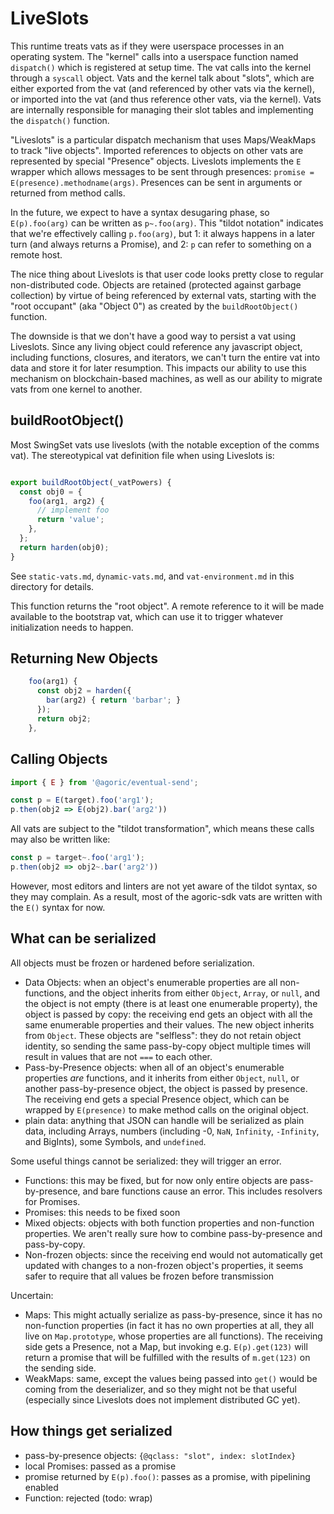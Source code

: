 # LiveSlots

This runtime treats vats as if they were userspace processes in an operating system. The "kernel" calls into a userspace function named `dispatch()` which is registered at setup time. The vat calls into the kernel through a `syscall` object. Vats and the kernel talk about "slots", which are either exported from the vat (and referenced by other vats via the kernel), or imported into the vat (and thus reference other vats, via the kernel). Vats are internally responsible for managing their slot tables and implementing the `dispatch()` function.

"Liveslots" is a particular dispatch mechanism that uses Maps/WeakMaps to track "live objects". Imported references to objects on other vats are represented by special "Presence" objects. Liveslots implements the `E` wrapper which allows messages to be sent through presences: `promise = E(presence).methodname(args)`. Presences can be sent in arguments or returned from method calls.

In the future, we expect to have a syntax desugaring phase, so `E(p).foo(arg)` can be written as `p~.foo(arg)`. This "tildot notation" indicates that we're effectively calling `p.foo(arg)`, but 1: it always happens in a later turn (and always returns a Promise), and 2: `p` can refer to something on a remote host.

The nice thing about Liveslots is that user code looks pretty close to regular non-distributed code. Objects are retained (protected against garbage collection) by virtue of being referenced by external vats, starting with the "root occupant" (aka "Object 0") as created by the `buildRootObject()` function.

The downside is that we don't have a good way to persist a vat using Liveslots. Since any living object could reference any javascript object, including functions, closures, and iterators, we can't turn the entire vat into data and store it for later resumption. This impacts our ability to use this mechanism on blockchain-based machines, as well as our ability to migrate vats from one kernel to another.

## buildRootObject()

Most SwingSet vats use liveslots (with the notable exception of the comms vat). The stereotypical vat definition file when using Liveslots is:

```js

export buildRootObject(_vatPowers) {
  const obj0 = {
    foo(arg1, arg2) {
      // implement foo
      return 'value';
    },
  };
  return harden(obj0);
}
```

See `static-vats.md`, `dynamic-vats.md`, and `vat-environment.md` in this directory for details.

This function returns the "root object". A remote reference to it will be made available to the bootstrap vat, which can use it to trigger whatever initialization needs to happen.

## Returning New Objects

```js
    foo(arg1) {
      const obj2 = harden({
        bar(arg2) { return 'barbar'; }
      });
      return obj2;
    },
```

## Calling Objects

```js
import { E } from '@agoric/eventual-send';

const p = E(target).foo('arg1');
p.then(obj2 => E(obj2).bar('arg2'))
```

All vats are subject to the "tildot transformation", which means these calls may also be written like:

```js
const p = target~.foo('arg1');
p.then(obj2 => obj2~.bar('arg2'))
```

However, most editors and linters are not yet aware of the tildot syntax, so they may complain. As a result, most of the agoric-sdk vats are written with the `E()` syntax for now.

## What can be serialized

All objects must be frozen or hardened before serialization.

* Data Objects: when an object's enumerable properties are all non-functions, and the object inherits from either `Object`, `Array`, or `null`, and the object is not empty (there is at least one enumerable property), the object is passed by copy: the receiving end gets an object with all the same enumerable properties and their values. The new object inherits from `Object`. These objects are "selfless": they do not retain object identity, so sending the same pass-by-copy object multiple times will result in values that are not `===` to each other.
* Pass-by-Presence objects: when all of an object's enumerable properties *are* functions, and it inherits from either `Object`, `null`, or another pass-by-presence object, the object is passed by presence. The receiving end gets a special Presence object, which can be wrapped by `E(presence)` to make method calls on the original object.
* plain data: anything that JSON can handle will be serialized as plain data, including Arrays, numbers (including -0, `NaN`, `Infinity`, `-Infinity`, and BigInts), some Symbols, and `undefined`.

Some useful things cannot be serialized: they will trigger an error.

* Functions: this may be fixed, but for now only entire objects are pass-by-presence, and bare functions cause an error. This includes resolvers for Promises.
* Promises: this needs to be fixed soon
* Mixed objects: objects with both function properties and non-function properties. We aren't really sure how to combine pass-by-presence and pass-by-copy.
* Non-frozen objects: since the receiving end would not automatically get updated with changes to a non-frozen object's properties, it seems safer to require that all values be frozen before transmission

Uncertain:

* Maps: This might actually serialize as pass-by-presence, since it has no non-function properties (in fact it has no own properties at all, they all live on `Map.prototype`, whose properties are all functions). The receiving side gets a Presence, not a Map, but invoking e.g. `E(p).get(123)` will return a promise that will be fulfilled with the results of `m.get(123)` on the sending side.
* WeakMaps: same, except the values being passed into `get()` would be coming from the deserializer, and so they might not be that useful (especially since Liveslots does not implement distributed GC yet).

## How things get serialized

* pass-by-presence objects: `{@qclass: "slot", index: slotIndex}`
* local Promises: passed as a promise
* promise returned by `E(p).foo()`: passes as a promise, with pipelining enabled
* Function: rejected (todo: wrap)
